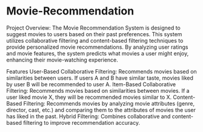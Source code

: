   # Movie-Recommendation
Project Overview: 
The Movie Recommendation System is designed to suggest movies to users based on their past preferences. This system utilizes collaborative filtering and content-based filtering techniques to provide personalized movie recommendations. By analyzing user ratings and movie features, the system predicts what movies a user might enjoy, enhancing their movie-watching experience.

Features
User-Based Collaborative Filtering: Recommends movies based on similarities between users. If users A and B have similar taste, movies liked by user B will be recommended to user A.
Item-Based Collaborative Filtering: Recommends movies based on similarities between movies. If a user liked movie X, they will be recommended movies similar to X.
Content-Based Filtering: Recommends movies by analyzing movie attributes (genre, director, cast, etc.) and comparing them to the attributes of movies the user has liked in the past.
Hybrid Filtering: Combines collaborative and content-based filtering to improve recommendation accuracy.
